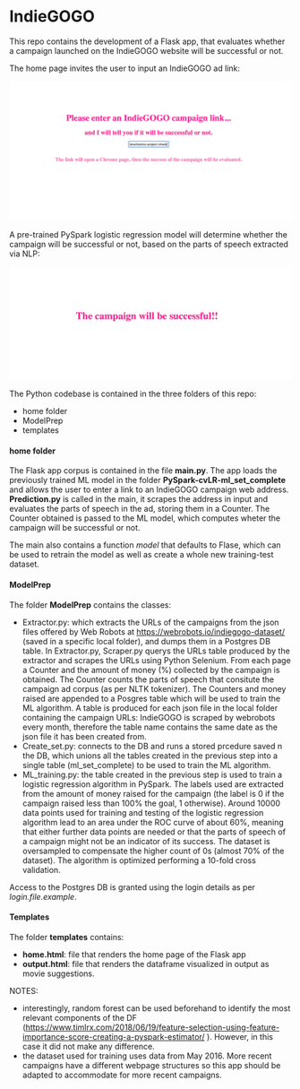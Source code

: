 # IndieGOGO
This repo contains the development of a Flask app, that evaluates whether a campaign launched on the IndieGOGO website will be successful or not.

The home page invites the user to input an IndieGOGO ad link:

<kbd><img src="https://github.com/chiaracapuano/IndieGOGO/blob/master/png-examples/home-page.png" /></kbd>

A pre-trained PySpark logistic regression model will determine whether the campaign will be successful or not, based on the parts of speech extracted via NLP:

![alt text](https://github.com/chiaracapuano/IndieGOGO/blob/master/png-examples/output.png)

The Python codebase is contained in the three folders of this repo:

* home folder
* ModelPrep
* templates

#### home folder
The Flask app corpus is contained in the file **main.py**. The app loads the previously trained ML model in the folder **PySpark-cvLR-ml_set_complete** and allows the user to enter a link to an IndieGOGO campaign web address.
**Prediction.py** is called in the main, it scrapes the address in input and evaluates the parts of speech in the ad, storing them in a Counter. The Counter obtained is passed to the ML model, which computes wheter the campaign will be successful or not.

The main also contains a function *model* that defaults to Flase, which can be used to retrain the model as well as create a whole new training-test dataset.

#### ModelPrep

The folder **ModelPrep** contains the classes:

* Extractor.py: which extracts the URLs of the campaigns from the json files offered by Web Robots at https://webrobots.io/indiegogo-dataset/ (saved in a specific local folder),
and dumps them in a Postgres DB table. In Extractor.py, Scraper.py querys the URLs table produced by the extractor and scrapes the URLs using Python
Selenium. From each page a Counter and the amount of money (%) collected by the campaign is obtained. The Counter counts the parts of speech that 
consitute the campaign ad corpus (as per NLTK tokenizer). The Counters and money raised are appended to a Posgres table which will be used to train the ML algorithm. A table is produced for each json file in the local folder containing the campaign URLs: IndieGOGO is scraped by webrobots every month, therefore the table name contains the same date as the json file it has been created from.
* Create_set.py: connects to the DB and runs a stored prcedure saved n the DB, which unions all the tables created in the previous step into a single table (ml_set_complete) to be used to train the ML algorithm.
* ML_training.py: the table created in the previous step is used to train a logistic regression algorithm in PySpark.
The labels used are extracted from the amount of money raised for the campaign (the label is 0 if the campaign raised less than 100% the goal, 
1 otherwise). Around 10000 data points used for training and testing of the logistic regression algorithm lead to an area under the ROC curve of about 60%, meaning that either further data points are needed or that the parts of speech of a campaign might not be an indicator of its success.
The dataset is oversampled to compensate the higher count of 0s (almost 70% of the dataset). 
The algorithm is optimized performing a 10-fold cross validation.

Access to the Postgres DB is granted using the login details as per *login.file.example*.


#### Templates

The folder **templates** contains:
* **home.html**: file that renders the home page of the Flask app
* **output.html**: file that renders the dataframe visualized in output as movie suggestions.



NOTES: 
* interestingly, random forest can be used beforehand to identify the most relevant components of the DF (https://www.timlrx.com/2018/06/19/feature-selection-using-feature-importance-score-creating-a-pyspark-estimator/
). However, in this case it did not make any difference.
* the dataset used for training uses data from May 2016. More recent campaigns have a different webpage structures so this app should be adapted to accommodate for more recent campaigns.


